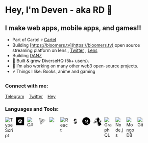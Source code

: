 # Hey, I'm Deven - aka RD 👋 

## I make web apps, mobile apps, and games!!

- Part of Cartel 💀 [Cartel](https://cartel.sh)
- Building [https://bloomers.tv](https://bloomers.tv) open source streaming platform on lens , [Twitter](https://x.com/bloomerstv) , [Lens](https://hey.xyz/u/bloomerstv?type=media)
- Building [DANZ](https://danz.now)
- 🔭 Built & grew DiverseHQ (5k+ users).
- 👯 I’m also working on many other web3 open-source projects. 
- ⚡ Things I like: Books, anime and gaming


### Connect with me:

[Telegram](https://t.me/devenrathodrd)  &nbsp;&nbsp;
[Twitter](https://twitter.com/devenrathodrd) &nbsp;&nbsp;
[Hey](https://hey.xyz/u/rathod)  &nbsp;&nbsp;

### Languages and Tools:

<img align="left" alt="TypeScript" width="26px" src="https://cdn.jsdelivr.net/gh/devicons/devicon/icons/typescript/typescript-original.svg" style="padding-right:10px;" />
<img align="left" alt="Unity" width="26px" src="./unity-icon.jpg" style="padding-right:10px;background-color:white;" />
<img align="left" alt="C#" width="26px" src="https://cdn.jsdelivr.net/gh/devicons/devicon/icons/csharp/csharp-original.svg" style="padding-right:10px;" />
<img align="left" alt="ThreeJs" width="26px" src="./threejs-icon.png" style="padding-right:10px;" />
<img align="left" alit="Lens"  width="26px" src="https://avatars.githubusercontent.com/u/108458858?s=200&v=4" style="padding-right:10px;" />
<img align="left" alt="React" width="26px" src="https://cdn.jsdelivr.net/gh/devicons/devicon/icons/react/react-original.svg" style="padding-right:10px;" />
<img align="left" alt="Solidty" width="26px" src="./solidity-icon.png" style="padding-right:10px;" />
<img align="left" alt="NextJs" width="26px" src="./nextjs-icon.png" style="padding-right:10px;" />
<img align="left" alt="Expo" width="26px" src="./expo-icon.png" style="padding-right:10px;" />
<img align="left" alt="GraphQL" width="26px" src="https://cdn.jsdelivr.net/gh/devicons/devicon/icons/graphql/graphql-plain.svg" style="padding-right:10px;" />
<img align="left" alt="Node.js" width="26px" src="https://cdn.jsdelivr.net/gh/devicons/devicon/icons/nodejs/nodejs-original.svg" style="padding-right:10px;" />
<img align="left" alt="MongoDB" width="26px" src="https://cdn.jsdelivr.net/gh/devicons/devicon/icons/mongodb/mongodb-original.svg" style="padding-right:10px;" />
<img align="left" alt="Git" width="26px" src="https://cdn.jsdelivr.net/gh/devicons/devicon/icons/git/git-original.svg" style="padding-right:10px;" />

<br />
<br />


